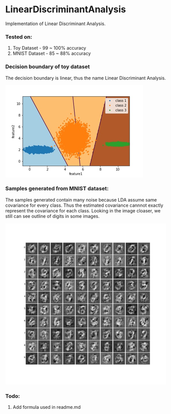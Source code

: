 # LinearDiscriminantAnalysis

Implementation of Linear Discriminant Analysis. 

### Tested on:
1. Toy Dataset - 99 ~ 100% accuracy
2. MNIST Dataset - 85 ~ 88% accuracy

### Decision boundary of toy dataset

The decision boundary is linear, thus the name Linear Discriminant Analysis.

![decision boundary plot](lda_toy.jpg)

### Samples generated from MNIST dataset:

The samples generated contain many noise because LDA assume same covariance for every class. Thus the estimated covariance cannnot exactly represent the covariance for each class. Looking in the image cloaser, we still can see outline of digits in some images. 

![Samples generated](samples.jpg)

### Todo:
1. Add formula used in readme.md
